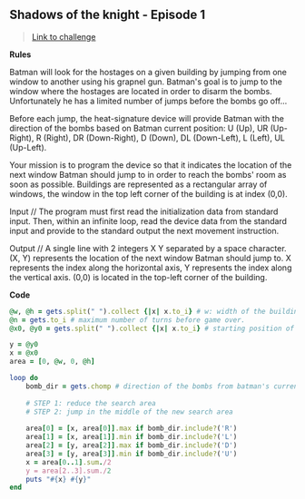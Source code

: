 
## Shadows of the knight - Episode 1

> [Link to challenge](https://www.codingame.com/ide/puzzle/shadows-of-the-knight-episode-1)

**Rules**

Batman will look for the hostages on a given building by jumping from one window to another using his grapnel gun. Batman's goal is to jump to the window where the hostages are located in order to disarm the bombs. Unfortunately he has a limited number of jumps before the bombs go off...

Before each jump, the heat-signature device will provide Batman with the direction of the bombs based on Batman current position: U (Up), UR (Up-Right), R (Right), DR (Down-Right), D (Down), DL (Down-Left), L (Left), UL (Up-Left).

Your mission is to program the device so that it indicates the location of the next window Batman should jump to in order to reach the bombs' room as soon as possible. Buildings are represented as a rectangular array of windows, the window in the top left corner of the building is at index (0,0).

Input // The program must first read the initialization data from standard input. Then, within an infinite loop, read the device data from the standard input and provide to the standard output the next movement instruction.

Output // A single line with 2 integers X Y separated by a space character. (X, Y) represents the location of the next window Batman should jump to. X represents the index along the horizontal axis, Y represents the index along the vertical axis. (0,0) is located in the top-left corner of the building.

**Code**

```ruby
@w, @h = gets.split(" ").collect {|x| x.to_i} # w: width of the building, h: height of the building
@n = gets.to_i # maximum number of turns before game over.
@x0, @y0 = gets.split(" ").collect {|x| x.to_i} # starting position of Batman

y = @y0
x = @x0
area = [0, @w, 0, @h]

loop do
    bomb_dir = gets.chomp # direction of the bombs from batman's current location (U, UR, R, DR, D, DL, L or UL)
    
    # STEP 1: reduce the search area
    # STEP 2: jump in the middle of the new search area
    
    area[0] = [x, area[0]].max if bomb_dir.include?('R')
    area[1] = [x, area[1]].min if bomb_dir.include?('L')
    area[2] = [y, area[2]].max if bomb_dir.include?('D')
    area[3] = [y, area[3]].min if bomb_dir.include?('U')
    x = area[0..1].sum./2
    y = area[2..3].sum./2
    puts "#{x} #{y}"
end
```
